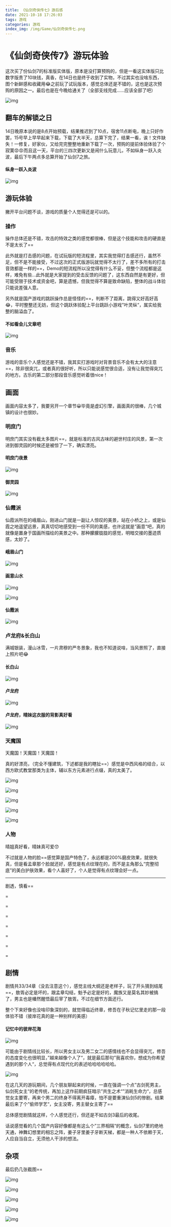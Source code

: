 ```yaml
---
title: 《仙剑奇侠传七》游后感
date: 2021-10-18 17:26:03
tags: 游戏
categories: 游戏
index_img: /img/Game/仙剑奇侠传七.png
---
```


# 《仙剑奇侠传7》游玩体验

这次买了份仙剑7的标准版实体版，原本是没打算预购的，但是一看这实体版只比数字版贵了10块钱，真香，在14日也是终于收到了实物，不过其实也没啥东西，图个新鲜感和收藏用😂之前玩了试玩版本，感觉总体还是不错的，这也是这次预购的原因之一。最后也是在今晚给通关了（全部支线完成......应该全部了吧）

![img](https://imgheybox.max-c.com/bbs/2021/10/18/61991a8831e204185b1cceeac0f6ed94/thumb.jpeg)

## 翻车的解锁之日

14日晚原本说的是8点开始预载，结果推迟到了10点，宿舍11点断电，晚上只好作罢，15号早上早早起来下载，下载了大半天，总算下完了，结果一看，诶！文件缺失！一修复，好家伙，又给完完整整地重新下载了一次，预购的提前体验体验了个寂寞😡😡而且这一天，平台的三四次更新又是闹什么玩意儿，不如纵身一跃入炎波，最后下午两点多总算开始了仙剑7之旅。

#### 纵身一跃入炎波

![img](https://imgheybox.max-c.com/bbs/2021/10/18/172ae8ee17b862fe113540a71e2cfb62/thumb.png)

## 游玩体验

撇开平台问题不谈，游戏的质量个人觉得还是可以的。

### 操作

操作总体还是不错，攻击的特效之类的感觉都很棒，但是这个技能和攻击的硬直是不是太长了==

此外就是打击感的问题，在试玩版的短流程里，其实我觉得打击感还行，虽然不足，但不是不能接受，不过这次的正式版游玩就觉得不太行了，差不多所有的打击音效都是一样的==，Demo的短流程所以没觉得有什么不妥，但整个流程都是这样，难免有些...此外就是大家提到的受击反馈的问题了，这东西自然是有更好，但可能受限于技术或资金吧，算是遗憾，但我觉得不算是致命缺陷，整体的战斗体验只能说差强人意。

另外就是国产游戏的跳跃操作总是怪怪的==，判断不了距离，跳得又好高好高😂，平时整整还无妨，但这个跳跃体验配上平台跳跃小游戏”叶灵纵“，属实给我整的脑溢血了。

#### 不如看会儿文章吧

![img](https://imgheybox.max-c.com/bbs/2021/10/18/43c5cdaa0a32bfd768de645c7e9f0efb/thumb.png)

### 音乐

游戏的音乐个人感觉还是不错，我其实打游戏时对背景音乐不会有太大的注意==，除非很突兀，或者真的很好听，所以只能说感觉很合适，没有让我觉得突兀的地方。古乐的第二部分那段音乐感觉听着很nice！

## 画面

画面内容太多了，我要另开一个章节😀毕竟是虚幻引擎，画面真的很棒，几个城镇的设计也很妙。

### 明庶门

明庶门其实没有截太多图片==，就是标准的古风古味的避世村庄的风景，第一次进到御灵园的时候还是被惊了一下，确实漂亮。

#### 明庶门夜景
![img](https://imgheybox.max-c.com/bbs/2021/10/18/62480c189eb817fdc0d270dc53f53ac5/thumb.png)

#### 御灵园
![img](https://imgheybox.max-c.com/bbs/2021/10/18/4f4733bd2e9c956e21c5a4b78c229c10/thumb.png)

### 仙霞派

仙霞派所在的峨眉山，刚进山门就是一副让人惊叹的美景，站在小桥之上，或是仙霞之地遥望远景，真真切切地感受到一份不同的美感，也许这就是”画意“吧，真的就像是置身于国画所描绘的美景之中。那种朦朦胧胧的感觉，明暗交接的墨迹质感，太妙了。

#### 峨眉山门
![img](https://imgheybox.max-c.com/bbs/2021/10/18/2b5d3cba2379c42af54f38d658d025b1/thumb.png)

#### 画意山水
![img](https://imgheybox.max-c.com/bbs/2021/10/18/1e6f0e8aa663f2bf9806e9fbb157c67e/thumb.png)

![img](https://imgheybox.max-c.com/bbs/2021/10/18/dcb68fc674dd38f9f10c78c902dbde1f/thumb.png)

#### 仙霞派
![img](https://imgheybox.max-c.com/bbs/2021/10/18/b8189cbb71c33aa6cca63dabef9f4cdb/thumb.png)

### 卢龙府&长白山

满城银装，漫山冰雪，一片肃穆的严冬景象，我也不知道说啥，当风景照了，直接上照片吧😂
#### 长白山
![img](https://imgheybox.max-c.com/bbs/2021/10/18/bb39ace3d90519543aab855d077f28a4/thumb.png)
#### 卢龙府
![img](https://imgheybox.max-c.com/bbs/2021/10/18/53d2852bac04645ecc97ff700d72caef/thumb.png)

#### 卢龙府，晴妹这衣服的背影真好看
![img](https://imgheybox.max-c.com/bbs/2021/10/18/1d11865cb1bdccb098e44a9ab5a63fb7/thumb.png)

### 天魔国

天魔国！天魔国！天魔国！

真的好漂亮，（完全不懂建筑，下述都是我的瞎扯==）感觉是中西风格的结合，以西方欧式教堂那类为主体，辅以东方元素进行点缀，真的太美了。

![img](https://imgheybox.max-c.com/bbs/2021/10/18/a5809242682b5f316bf52527bb076873/thumb.png)

![img](https://imgheybox.max-c.com/bbs/2021/10/18/89a28bcbc5136e8c7bb056684970b180/thumb.png)

![img](https://imgheybox.max-c.com/bbs/2021/10/18/cc22eb14fa502ddf43801d05ca14a72c/thumb.png)

![img](https://imgheybox.max-c.com/bbs/2021/10/18/b96ebbd97924a88ed546293c08205226/thumb.png)

![img](https://imgheybox.max-c.com/bbs/2021/10/18/35674e819d1ba7d6ca15f2b8dda27138/thumb.png)

### 人物

晴姐真好看，晴妹真可爱😙

不过就是人物的脸==感觉算是国产特色了，永远都是200%磨皮效果，就很失真，但是看孟章那个脸就还好，感觉是有点纹理在的，而不是主角那么“完整彻底”的美白护肤效果，看个人喜好了，个人是觉得有点纹理会好一点。

------

剧透，慎看==

=

=

=

=

=

=

=

## 剧情

剧情共33/34章（没去注意这个），感觉主线大纲还是老样子，玩了开头猜到结尾==，敖胥必定是坏的，跟孟章勾结，魁予必定是好的，魔族又是莫名其妙被搞了，男主也是幡然醒悟最后宰了敖胥。不过在细节方面还行。

整个下来好像也没啥印象深刻的，就觉得临近终章，修吾在子秋记忆里走的那一段体验不错（彼岸花真的是一种别样的美感）

#### 记忆中的彼岸花海
![img](https://imgheybox.max-c.com/bbs/2021/10/18/12c935a00ee0a64610a4f1f83bbb9446/thumb.png)

可能由于剧情线比较长，所以男女主以及男二女二的感情线也不会显得突兀，修吾的态度变化也很明显，”越来越像个人了“，就是最后那句”我喜欢你，想成为你希望遇到的那个人“，总觉得有点现代化的表述哈哈哈哈哈哈。

![img](https://imgheybox.max-c.com/bbs/2021/10/18/0584f861413531e88d909c59651db9c0/thumb.png)

在这几天的游玩期间，几个朋友聊起来的时候，一直在强调一个点”古剑死男主，仙剑死女主“的老传统，再加上这作前期疯狂暗示”共生之术“”消耗生命力“，总感觉女主要寄，再来个男二的终身不得离开毒瘴，怕不是要重演仙剑5的惨剧。结果最后来了个”偷师学艺“，女主没寄，男主替女主寄了==

总体感觉剧情就这样，个人感觉还行，但还是不如古剑3最后的收尾。

话说感觉看的几个国产内容好像都是有这么个”三界相隔“的概念，仙剑7里的绝地天通，神舞幻想里的相忘之阵，姜子牙里姜子牙断天梯，都是一种人不依赖于天，人应自当自立，无须他人干涉的想法。

## 杂项

最后扔几张截图==

![img](https://imgheybox.max-c.com/bbs/2021/10/18/9b81611e20d876a208b7c991c48fe188/thumb.png)

![img](https://imgheybox.max-c.com/bbs/2021/10/18/a2105bcfdba0ec860b9482dfa411c842/thumb.png)

![img](https://imgheybox.max-c.com/bbs/2021/10/18/95eba03fb755cd51cb0d457189d41c6e/thumb.png)

![img](https://imgheybox.max-c.com/bbs/2021/10/18/75f863b4c5ffc7e87806d553b56392c2/thumb.png)

![img](https://imgheybox.max-c.com/bbs/2021/10/18/420fffc249afef265bd53d1f8856e6de/thumb.png)